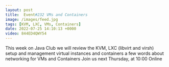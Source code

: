 ```yaml
---
layout: post
title:  Event#232 VMs and Containers
image: /images/feed.jpg
tags: [KVM, LXC, VMs, Containers]
date: 2022-07-25 14:10:13 +0000
video: 844ED4QWY54
---
```


This week on Java Club we will review the KVM, LXC (libvirt and virsh) setup and management virtual instances and containers a few words about networking for VMs and Containers
Join us next Thursday, at 10:00 Online
